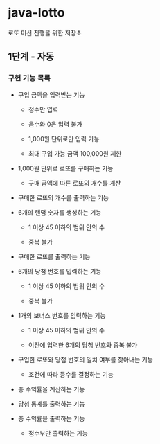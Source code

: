 # java-lotto

로또 미션 진행을 위한 저장소

## 1단계 - 자동

### 구현 기능 목록

- 구입 금액을 입력받는 기능

  - 정수만 입력

  - 음수와 0은 입력 불가

  - 1,000원 단위로만 입력 가능

  - 최대 구입 가능 금액 100,000원 제한

- 1,000원 단위로 로또를 구매하는 기능

  - 구매 금액에 따른 로또의 개수를 계산

- 구매한 로또의 개수를 출력하는 기능

- 6개의 랜덤 숫자를 생성하는 기능

  - 1 이상 45 이하의 범위 안의 수

  - 중복 불가

- 구매한 로또를 출력하는 기능

- 6개의 당첨 번호를 입력하는 기능

  - 1 이상 45 이하의 범위 안의 수

  - 중복 불가

- 1개의 보너스 번호를 입력하는 기능

  - 1 이상 45 이하의 범위 안의 수

  - 이전에 입력한 6개의 당첨 번호와 중복 불가

- 구입한 로또와 당첨 번호의 일치 여부를 찾아내는 기능

  - 조건에 따라 등수를 결정하는 기능

- 총 수익률을 계산하는 기능

- 당첨 통계를 출력하는 기능

- 총 수익률을 출력하는 기능

  - 정수부만 출력하는 기능
